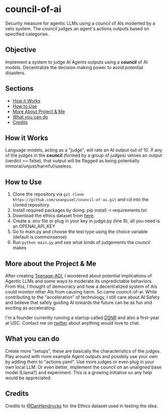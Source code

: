 # council-of-ai
Security measure for agentic LLMs using a council of AIs moderted by a veto system. The council judges an agent's actions outputs based on specified categories.

## Objective
Implement a system to judge AI Agents outputs using a **council** of AI models. Decentralize the decision making power to avoid potential disasters.


## Sections
- [How it Works](https://github.com/seanpixel/council-of-ai/blob/main/README.md#how-it-works)
- [How to Use](https://github.com/seanpixel/council-of-ai/blob/main/README.md#how-to-use)
- [More About Project & Me](https://github.com/seanpixel/council-of-ai/blob/main/README.md#more-about-the-project--me)
- [What you can do](https://github.com/seanpixel/council-of-ai/blob/main/README.md#what-you-can-do)
- [Credits](https://github.com/seanpixel/council-of-ai/blob/main/README.md#credits)


## How it Works
Language models, acting as a "judge", will rate an AI output out of 10. If any of the judges in the **council** (formed by a group of judges) vetoes an output (verdict == false), that output will be flagged as being potentially immoral/unjust/harmful/useless. 


## How to Use
1. Clone the repository via `git clone https://github.com/seanpixel/council-of-ai.git` and cd into the cloned repository. 
2. Install required packages by doing: pip install -r requirements.txt
3. Download the ethics dataset from [here](https://people.eecs.berkeley.edu/~hendrycks/ethics.tar).
4. Create a .env file or plug in your key in judge.py (line 8), all you need is an OPENAI_API_KEY
5. Go to main.py and choose the test type using the choice variable (default is commonsense)
6. Run `python main.py` and see what kinds of judgements the council makes


## More about the Project & Me
After creating [Teenage-AGI](https://github.com/seanpixel/Teenage-AGI), I wondered about potential implications of Agentic LLMs and some ways to moderate its unpredictable behaviors. From this, I thought of democracy and how a decentralized system of AIs could monitor other AIs from causing harm. So came council-of-ai. While contributing to the "acceleration" of technology, I still care about AI Safety and believe that safely guiding AI towards the future can be as fun and exciting as accelerating. 

I'm a founder currently running a startup called [DSNR](https://www.dsnr.ai/) and also a first-year at USC. Contact me on [twitter](https://twitter.com/sean_pixel) about anything would love to chat.


## What you can do
Create more "setups", these are basically the characteristics of the judges. Play around with more example Agent outputs and possbily use your own by adding them to "actions.yaml". Use more judges or even plug in your own local LLM. Or even better, implement the council on an unaligned base model (Llama?) and experiment. This is a growing initiative so any help would be appreciated.


## Credits
Credits to [@DanHendrycks](https://twitter.com/DanHendrycks) for the Ethics dataset used in testing the idea.
